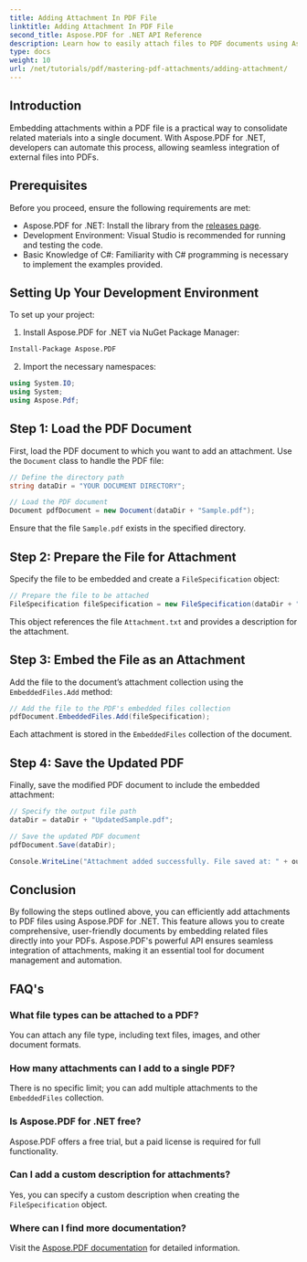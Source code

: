 ```yaml
---
title: Adding Attachment In PDF File
linktitle: Adding Attachment In PDF File
second_title: Aspose.PDF for .NET API Reference
description: Learn how to easily attach files to PDF documents using Aspose.PDF for .NET. Follow our step-by-step guide to enhance your PDF functionality with embedded files.
type: docs
weight: 10
url: /net/tutorials/pdf/mastering-pdf-attachments/adding-attachment/
---
```

## Introduction  

Embedding attachments within a PDF file is a practical way to consolidate related materials into a single document. With Aspose.PDF for .NET, developers can automate this process, allowing seamless integration of external files into PDFs.  

## Prerequisites  

Before you proceed, ensure the following requirements are met:  

- Aspose.PDF for .NET: Install the library from the [releases page](https://releases.aspose.com/pdf/net/).  
- Development Environment: Visual Studio is recommended for running and testing the code.  
- Basic Knowledge of C#: Familiarity with C# programming is necessary to implement the examples provided.  

## Setting Up Your Development Environment  

To set up your project:  

1. Install Aspose.PDF for .NET via NuGet Package Manager:  
```bash
Install-Package Aspose.PDF
```  
2. Import the necessary namespaces:  

```csharp
using System.IO;
using System;
using Aspose.Pdf;
``` 

## Step 1: Load the PDF Document  

First, load the PDF document to which you want to add an attachment. Use the `Document` class to handle the PDF file:  

```csharp
// Define the directory path
string dataDir = "YOUR DOCUMENT DIRECTORY";

// Load the PDF document
Document pdfDocument = new Document(dataDir + "Sample.pdf");
```  

Ensure that the file `Sample.pdf` exists in the specified directory.  

## Step 2: Prepare the File for Attachment  

Specify the file to be embedded and create a `FileSpecification` object:  

```csharp
// Prepare the file to be attached
FileSpecification fileSpecification = new FileSpecification(dataDir + "Attachment.txt", "Description of the attached file");
```  

This object references the file `Attachment.txt` and provides a description for the attachment.  

## Step 3: Embed the File as an Attachment  

Add the file to the document’s attachment collection using the `EmbeddedFiles.Add` method:  

```csharp
// Add the file to the PDF's embedded files collection
pdfDocument.EmbeddedFiles.Add(fileSpecification);
```  

Each attachment is stored in the `EmbeddedFiles` collection of the document.  

## Step 4: Save the Updated PDF  

Finally, save the modified PDF document to include the embedded attachment:  

```csharp
// Specify the output file path
dataDir = dataDir + "UpdatedSample.pdf";

// Save the updated PDF document
pdfDocument.Save(dataDir);

Console.WriteLine("Attachment added successfully. File saved at: " + outputFile);
```  

## Conclusion  

By following the steps outlined above, you can efficiently add attachments to PDF files using Aspose.PDF for .NET. This feature allows you to create comprehensive, user-friendly documents by embedding related files directly into your PDFs. Aspose.PDF's powerful API ensures seamless integration of attachments, making it an essential tool for document management and automation.  

## FAQ's  

### What file types can be attached to a PDF?  
You can attach any file type, including text files, images, and other document formats.  

### How many attachments can I add to a single PDF?  
There is no specific limit; you can add multiple attachments to the `EmbeddedFiles` collection.  

### Is Aspose.PDF for .NET free?  
Aspose.PDF offers a free trial, but a paid license is required for full functionality.  

### Can I add a custom description for attachments?  
Yes, you can specify a custom description when creating the `FileSpecification` object.  

### Where can I find more documentation?  
Visit the [Aspose.PDF documentation](https://reference.aspose.com/pdf/net/) for detailed information.  

